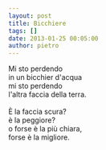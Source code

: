 ```yaml
---
layout: post
title: Bicchiere
tags: []
date: 2013-01-25 00:05:00
author: pietro
---
```

Mi sto perdendo<br/>in un bicchier d'acqua<br/>mi sto perdendo<br/>l'altra faccia della terra.<br/><br/>È la faccia scura?<br/>è la peggiore?<br/>o forse è la più chiara,<br/>forse è la migliore.
